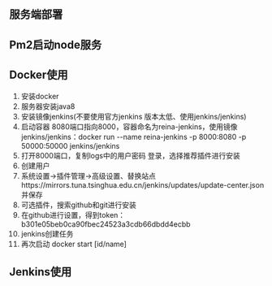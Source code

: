 ## 服务端部署

## Pm2启动node服务

## Docker使用
1. 安装docker
2. 服务器安装java8
3. 安装镜像jenkins(不要使用官方jenkins 版本太低、使用jenkins/jenkins)
4. 启动容器 8080端口指向8000，容器命名为reina-jenkins，使用镜像jenkins/jenkins：docker run --name reina-jenkins -p 8000:8080 -p 50000:50000 jenkins/jenkins
5. 打开8000端口，复制logs中的用户密码 登录，选择推荐插件进行安装
6. 创建用户
7. 系统设置->插件管理->高级设置、替换站点https://mirrors.tuna.tsinghua.edu.cn/jenkins/updates/update-center.json并保存
8. 可选插件，搜索github和git进行安装
9. 在github进行设置，得到token：b301e05beb0ca90fbec24523a3cdb66dbdd4ecbb
10. jenkins创建任务
11. 再次启动 docker start [id/name]


## Jenkins使用
